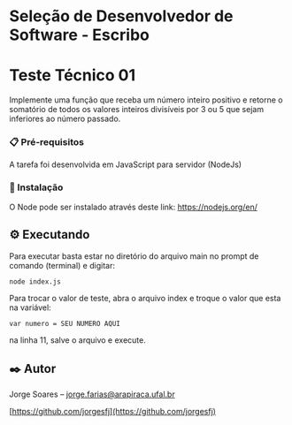# Seleção de Desenvolvedor de Software - Escribo
# Teste Técnico 01
Implemente uma função que receba um número inteiro positivo e retorne o
somatório de todos os valores inteiros divisíveis por 3 ou 5 que sejam inferiores ao
número passado.

### 📋 Pré-requisitos
A tarefa foi desenvolvida em JavaScript para servidor (NodeJs)

### 🔧 Instalação
O Node pode ser instalado através deste link: https://nodejs.org/en/

## ⚙️ Executando
Para executar basta estar no diretório do arquivo main no prompt de comando (terminal) e digitar: 

```
node index.js
```

Para trocar o valor de teste, abra o arquivo index e troque o valor que esta na variável: 

```
var numero = SEU NUMERO AQUI 
```

na linha 11, salve o arquivo e execute.

## ✒️ Autor
Jorge Soares – jorge.farias@arapiraca.ufal.br

[https://github.com/jorgesfj](https://github.com/jorgesfj)